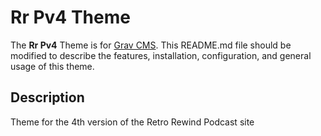 # Rr Pv4 Theme

The **Rr Pv4** Theme is for [Grav CMS](http://github.com/getgrav/grav).  This README.md file should be modified to describe the features, installation, configuration, and general usage of this theme.

## Description

Theme for the 4th version of the Retro Rewind Podcast site
